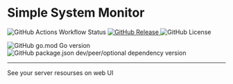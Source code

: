 # Simple System Monitor

![GitHub Actions Workflow Status](https://img.shields.io/github/actions/workflow/status/mishankov/simple-system-monitor/ci.yml)
[![GitHub Release](https://img.shields.io/github/v/release/mishankov/simple-system-monitor?display_name=tag&label=latest%20release)
](https://github.com/mishankov/simple-system-monitor/releases/latest)
![GitHub License](https://img.shields.io/github/license/mishankov/simple-system-monitor)


![GitHub go.mod Go version](https://img.shields.io/github/go-mod/go-version/mishankov/simple-system-monitor)
![GitHub package.json dev/peer/optional dependency version](https://img.shields.io/github/package-json/dependency-version/mishankov/simple-system-monitor/dev/svelte?filename=webapp%2Fpackage.json)


---

See your server resourses on web UI




